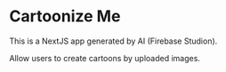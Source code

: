 # Cartoonize Me

This is a NextJS app generated by AI (Firebase Studion).

Allow users to create cartoons by uploaded images.

